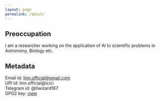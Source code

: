 ```yaml
---
layout: page
permalink: /about/
---
```


## Preoccupation
I am a researcher working on the application of AI to scientific problems in Astronomy, Biology etc. 

## Metadata
Email id: linn.official@gmail.com  
UPI id: linn.official@icici  
Telegram id: @tlwizard167  
GPG2 key: [ view ](info/linn-key.asc)
